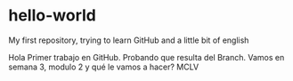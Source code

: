 # hello-world
My first repository, trying to learn GitHub and a little bit of english

Hola
Primer trabajo en GitHub. Probando que resulta del Branch.
Vamos en semana 3, modulo 2
y qué le vamos a hacer? MCLV
